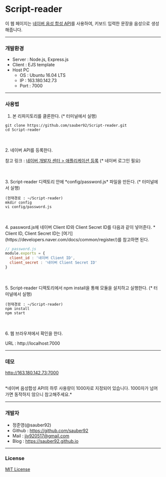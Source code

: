 # Script-reader


이 웹 페이지는 [네이버 음성 합성 API](https://developers.naver.com/docs/labs/tts/)를 사용하여, 키보드 입력한 문장을 음성으로 생성해줍니다.  

***

### 개발환경  

* Server : Node.js, Express.js  
* Client : EJS template  
* Host PC
	* OS : Ubuntu 16.04 LTS  
	* IP : 163.180.142.73  
	* Port : 7000

***

### 사용법

  1. 본 리파지토리를 클론한다. (* 터미널에서 실행)  

```
git clone https://github.com/sauber92/Script-reader.git  
cd Script-reader  
```

<br/>
<br/>
  2. 네이버 API를 등록한다.  

참고 링크 : [네이버 개발자 센터 > 애플리케이션 등록](https://developers.naver.com/apps/#/register?defaultScope=tts) (* 네이버 로그인 필요)  

<br/>
<br/>
  3. Script-reader 디렉토리 안에 *config/password.js* 파일을 만든다. (* 터미널에서 실행)  

```
(현재경로 : ~/Script-reader)  
mkdir config  
vi config/password.js  
```

<br/>
<br/>
  4. password.js에 네이버 Client ID와 Client Secret ID를 다음과 같이 넣어준다.  
* Client ID, Client Secret ID는 [여기](https://developers.naver.com/docs/common/register/)를 참고하면 된다.  

```js
// password.js
module.exports = {
  client_id : '네이버 Client ID',
  client_secret : '네이버 Client Secret ID'
}

```  

<br/>
<br/>
  5. Script-reader 디렉토리에서 npm install을 통해 모듈을 설치하고 실행한다. (* 터미널에서 실행)  

```  
(현재경로 : ~/Script-reader)  
npm install  
npm start  
```  

<br/>
<br/>
  6. 웹 브라우져에서 확인을 한다.  

URL : http://localhost:7000  

***  

### 데모  

http://163.180.142.73:7000  

<br/>
*네이버 음성합성 API의 하루 사용량이 1000자로 지정되어 있습니다. 1000자가 넘어가면 동작하지 않으니 참고해주세요.*  

***

### 개발자  

* 정준영(@sauber92)  
* Github : https://github.com/sauber92  
* Mail : jjy920517@gmail.com  
* Blog : https://sauber92.github.io  

***

### License  

[MIT License](https://github.com/sauber92/Script-reader/blob/master/LICENSE)
